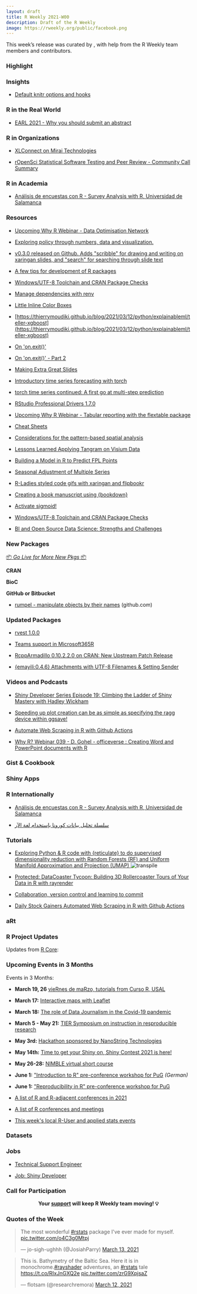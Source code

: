 ```yaml
---
layout: draft
title: R Weekly 2021-W00
description: Draft of the R Weekly
image: https://rweekly.org/public/facebook.png
---
```




This week’s release was curated by [](), with help from the R Weekly team members and contributors.



###  Highlight



### Insights

+ [Default knitr options and hooks](https://www.jumpingrivers.com/blog/knitr-default-options-settings-hooks/)


### R in the Real World

+ [EARL 2021 - Why you should submit an abstract](https://www.mango-solutions.com/earl-conference-2021-why-you-should-submit-an-abstract/)


###  R in Organizations

+ [XLConnect on Mirai Technologies](https://mirai-solutions.ch/news/2021/03/10/xlconnect-techguides/)

+ [rOpenSci Statistical Software Testing and Peer Review - Community Call Summary](https://ropensci.org/blog/2021/03/09/commcall-stats/)

###  R in Academia

+ [Análisis de encuestas con R - Survey Analysis with R, Universidad de Salamanca](https://hungry-payne-1dcce3.netlify.app/)

###  Resources

+ [Upcoming Why R Webinar - Data Optimisation Network](http://whyr.pl//foundation/2021/gaurav/)

+ [Exploring policy through numbers, data and visualization.](https://www.policyinnumbers.com/blog/2021/03/08/visualizing-the-proportion-of-women-in-governments-around-the-world/)

+ [v0.3.0 released on Github. Adds "scribble" for drawing and writing on xaringan slides, and "search" for searching through slide text](https://pkg.garrickadenbuie.com/xaringanExtra)

+ [A few tips for development of R packages](https://r-critique.com/a_few_tips_for_development_of_r_packages)

+ [Windows/UTF-8 Toolchain and CRAN Package Checks](https://developer.r-project.org/Blog/public/2021/03/12/windows/utf-8-toolchain-and-cran-package-checks/)

+ [Manage dependencies with renv](https://mirai-solutions.ch/news/2021/03/12/techguides-renv/)

+ [Little Inline Color Boxes](https://www.garrickadenbuie.com/blog/little-inline-color-boxes/)

+ [https://thierrymoudiki.github.io/blog/2021/03/12/python/explainableml/teller-xgboost](https://thierrymoudiki.github.io/blog/2021/03/12/python/explainableml/teller-xgboost)

+ [On 'on.exit()'](https://coolbutuseless.github.io/2021/03/12/on-on.exit/)

+ [On 'on.exit()' - Part 2](https://coolbutuseless.github.io/2021/03/12/on-on.exit-part-2/)

+ [Making Extra Great Slides](https://www.garrickadenbuie.com/talk/extra-great-slides-nyhackr/)

+ [Introductory time series forecasting with torch](https://blogs.rstudio.com/ai/posts/2021-03-10-forecasting-time-series-with-torch_1/)

+ [torch time series continued: A first go at multi-step prediction](https://blogs.rstudio.com/ai/posts/2021-03-11-forecasting-time-series-with-torch_2/)

+ [RStudio Professional Drivers 1.7.0](https://blog.rstudio.com/2021/03/10/pro-drivers-1-7-0-release/)

+ [Upcoming Why R Webinar - Tabular reporting with the flextable package](http://whyr.pl//foundation/2021/david/)

+ [Cheat Sheets](https://rviews.rstudio.com/2021/03/10/rstudio-open-source-resorurces/)

+ [Considerations for the pattern-based spatial analysis](https://nowosad.github.io/post/motif-bp6/)

+ [Lessons Learned Applying Tangram on Visium Data](http://research.libd.org/rstatsclub/2021/03/09/lessons-learned-applying-tangram-on-visium-data/#.YEwHnPv7RH4)

+ [Building a Model in R to Predict FPL Points](https://theparttimeanalyst.com/2021/03/09/building-a-model-in-r-to-predict-fpl-points/)

+ [Seasonal Adjustment of Multiple Series](https://usefulr.wordpress.com/2021/03/09/seasonal-adjustment-of-multiple-series/)

+ [R-Ladies styled code gifs with xaringan and flipbookr](https://www.pipinghotdata.com/posts/2021-03-08-r-ladies-styled-code-gifs-with-xaringan-and-flipbookr/)

+ [Creating a book manuscript using {bookdown}](https://ivelasq.rbind.io/blog/bookdown-manuscript/)

+ [Activate sigmoid!](https://www.optionstocksmachines.com/post/2021-03-01-neural-nets-2/activate-sigmoid/)

+ [Windows/UTF-8 Toolchain and CRAN Package Checks](https://developer.r-project.org/Blog/public/2021/03/12/windows/utf-8-toolchain-and-cran-package-checks/)

+ [BI and Open Source Data Science: Strengths and Challenges](https://blog.rstudio.com/2021/03/11/bi-and-ds2-strengths-challenges/)



###  New Packages

<p class="added-hostname"><a href="https://rweekly.org/live" target="_blank" class="externalLink">📦 <i>Go Live for More New Pkgs</i> 📦</a></p>

**CRAN**




**BioC**



**GitHub or Bitbucket**

+ [rumpel - manipulate objects by their names](https://github.com/hughjonesd/rumpel) (github.com)



### Updated Packages

+ [rvest 1.0.0](https://www.tidyverse.org/blog/2021/03/rvest-1-0-0/)

+ [Teams support in Microsoft365R](https://blog.revolutionanalytics.com/2021/03/teams-support-in-microsoft365r.html)

+ [RcppArmadillo 0.10.2.2.0 on CRAN: New Upstream Patch Release](http://dirk.eddelbuettel.com/blog/2021/03/09/#rcpparmadillo_0.10.2.2.0)

+ [{emayili:0.4.6} Attachments with UTF-8 Filenames & Setting Sender](https://datawookie.dev/blog/2021/03/emayili-attachments-with-utf-8-filenames-setting-sender/)

###  Videos and Podcasts

+ [Shiny Developer Series Episode 19: Climbing the Ladder of Shiny Mastery with Hadley Wickham](https://www.youtube.com/watch?v=PJsIO8C9xp0)

+ [Speeding up plot creation can be as simple as specifying the ragg device within ggsave!](https://youtu.be/qZeUPj1sORA)

+ [Automate Web Scraping in R with Github Actions](https://youtu.be/N3NrWMxeeJQ)

+ [Why R? Webinar 039 - D. Gohel - officeverse : Creating Word and PowerPoint documents with R](https://www.youtube.com/watch?v=sWDhPI8gKGg)

### Gist & Cookbook



### Shiny Apps



### R Internationally

+ [Análisis de encuestas con R - Survey Analysis with R, Universidad de Salamanca](https://hungry-payne-1dcce3.netlify.app/)

+ [سلسلة تحليل بيانات كورونا بإستخدام لغة الآر](https://www.youtube.com/watch?v=0AraklFDBeA&t=410s)

###  Tutorials

+ [Exploring Python & R code with {reticulate} to do supervised dimensionality reduction with Random Forests (RF) and Uniform Manifold Approximation and Projection (UMAP) ](https://moldach.github.io/project/supervised-umap/)
![transpile](https://i.ibb.co/Qfh886d/featured.png)

+ [Protected: DataCoaster Tycoon: Building 3D Rollercoaster Tours of Your Data in R with rayrender](https://www.tylermw.com/datacoaster-tycoon-building-3d-rollercoaster-tours-of-your-data-in-r-with-rayrender/)

+ [Collaboration, version control and learning to commit](https://personalpages.manchester.ac.uk/staff/david.selby/rthritis/2021-03-12-git/)

+ [Daily Stock Gainers Automated Web Scraping in R with Github Actions](https://www.programmingwithr.com/daily-stock-gainers-automated-web-scraping-in-r-with-github-actions/)

### aRt



<!--<div class="post-more-begin></div><div class="post-more-end"></div>-->

###  R Project Updates

Updates from [R Core](http://developer.r-project.org/blosxom.cgi/R-devel/NEWS):


###  Upcoming Events in 3 Months

Events in 3 Months:

+ **March 19, 26** [vieRnes de maRzo, tutorials from Curso R, USAL](http://cursoronline.usal.es/viernes.html)

+ **March 17:** [Interactive maps with Leaflet](http://eco-data-science.github.io/)

+ **March 18:** [The role of Data Journalism in the Covid-19 pandemic](https://www.r-consortium.org/blog/2021/03/03/upcoming-event-the-role-of-data-journalism-in-the-covid-19-pandemic)

+ **March 5 - May 21:** [TIER Symposium on instruction in resproducible research](https://www.projecttier.org/events/conference-teaching-reproducible-methods/)

+ **May 3rd:** [Hackathon sponsored by NanoString Technologies](http://r-posts.com/hackathon-sponsored-by-nanostring-technologies/)

+ **May 14th:** [Time to get your Shiny on, Shiny Contest 2021 is here!](https://blog.rstudio.com/2021/03/11/time-to-shiny/)

+ **May 26-28:** [NIMBLE virtual short course](https://r-nimble.org/nimble-virtual-short-course-may-26-28)

+ **June 1:** ["Introduction to R" pre-conference workshop for PuG](https://pug2021.de/en/pre-conference-workshops-2/) *(German)*

+ **June 1:** ["Reproducibility in R" pre-conference workshop for PuG](https://pug2021.de/en/pre-conference-workshops-2/)

+ [A list of R and R-adjacent conferences in 2021](https://rviews.rstudio.com/2021/03/03/2021-r-conferences/)

+ [A list of R conferences and meetings](https://jumpingrivers.github.io/meetingsR/events.html)

+ [This week's local R-User and applied stats events](https://community.rstudio.com/c/irl)


### Datasets

### Jobs

+ [Technical Support Engineer](https://rstudio.com/about/job-posting/?gh_jid=4405123003)

+ [Job: Shiny Developer](https://www.jumpingrivers.com/blog/2021-shiny-developer-job/)


###  Call for Participation


<p class="hide-support added-hostname support-rweekly" style="text-align: center;font-weight: bold;">Your <a class="non-visited externalLink" href="https://www.patreon.com/rweekly" onclick="pas(this)">support</a> will keep R Weekly team moving! 💡</p>

###  Quotes of the Week

<blockquote class="twitter-tweet"><p lang="en" dir="ltr">The most wonderful <a href="https://twitter.com/hashtag/rstats?src=hash&amp;ref_src=twsrc%5Etfw">#rstats</a> package I&#39;ve ever made for myself. <a href="https://t.co/o4C3g0Mtpj">pic.twitter.com/o4C3g0Mtpj</a></p>&mdash; jo-sigh-ughhh (@JosiahParry) <a href="https://twitter.com/JosiahParry/status/1370595896405209091?ref_src=twsrc%5Etfw">March 13, 2021</a></blockquote> <script async src="https://platform.twitter.com/widgets.js" charset="utf-8"></script>

<blockquote class="twitter-tweet"><p lang="en" dir="ltr">This is. Bathymetry of the Baltic Sea. Here it is in monochrome.<a href="https://twitter.com/hashtag/rayshader?src=hash&amp;ref_src=twsrc%5Etfw">#rayshader</a> adventures, an <a href="https://twitter.com/hashtag/rstats?src=hash&amp;ref_src=twsrc%5Etfw">#rstats</a> tale <a href="https://t.co/RIxJnGXQ2e">https://t.co/RIxJnGXQ2e</a> <a href="https://t.co/zrG9XpjsaZ">pic.twitter.com/zrG9XpjsaZ</a></p>&mdash; flotsam (@researchremora) <a href="https://twitter.com/researchremora/status/1370394078932832256?ref_src=twsrc%5Etfw">March 12, 2021</a></blockquote> <script async src="https://platform.twitter.com/widgets.js" charset="utf-8"></script>


